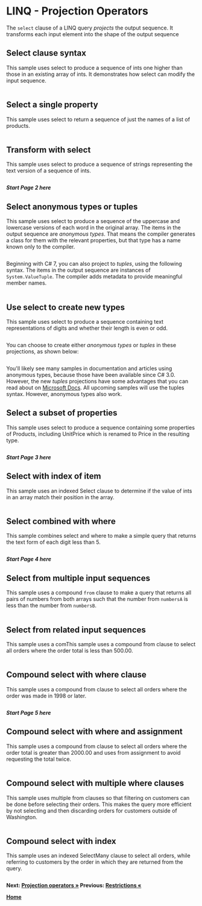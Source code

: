# LINQ - Projection Operators

The `select` clause of a LINQ query *projects* the output sequence. It transforms each input element into the shape of the output sequence

## Select clause syntax

This sample uses select to produce a sequence of ints one higher than those in an existing array of ints. It demonstrates how select can modify the input sequence.

``` cs --region select-syntax --source-file ../src/Projections.cs --project ../src/Try101LinqSamples.csproj
```

## Select a single property

This sample uses select to return a sequence of just the names of a list of products.

``` cs --region select-property --source-file ../src/Projections.cs --project ../src/Try101LinqSamples.csproj
```

## Transform with select

This sample uses select to produce a sequence of strings representing the text version of a sequence of ints.

``` cs --region select-transform --source-file ../src/Projections.cs --project ../src/Try101LinqSamples.csproj
```

***Start Page 2 here***

## Select anonymous types or tuples

This sample uses select to produce a sequence of the uppercase and lowercase versions of each word in the original array. The items in the output sequence are *anonymous types*. That means the compiler generates a class for them with the relevant properties, but that type has a name known only to the compiler.

``` cs --region select-case-anonymous --source-file ../src/Projections.cs --project ../src/Try101LinqSamples.csproj
```

Beginning with C# 7, you can also project to *tuples*, using the following syntax. The items in the output sequence are instances of `System.ValueTuple`. The compiler adds metadata to provide meaningful member names.

``` cs --region select-case-tuple --source-file ../src/Projections.cs --project ../src/Try101LinqSamples.csproj
```

## Use select to create new types

This sample uses select to produce a sequence containing text representations of digits and whether their length is even or odd.

``` cs --region select-new-type --source-file ../src/Projections.cs --project ../src/Try101LinqSamples.csproj
```

You can choose to create either *anonymous types* or *tuples* in these projections, as shown below:

``` cs --region select-new-type-tuple --source-file ../src/Projections.cs --project ../src/Try101LinqSamples.csproj
```

You'll likely see many samples in documentation and articles using anonymous types, because those have been available since C# 3.0. However, the new *tuples* projections have some advantages that you can read about on [Microsoft Docs](https://docs.microsoft.com/dotnet/csharp/tuples). All upcoming samples will use the tuples syntax. However, anonymous types also work.

## Select a subset of properties

This sample uses select to produce a sequence containing some properties of Products, including UnitPrice which is renamed to Price in the resulting type.

``` cs --region select-subset-properties --source-file ../src/Projections.cs --project ../src/Try101LinqSamples.csproj
```

***Start Page 3 here***

## Select with index of item

This sample uses an indexed Select clause to determine if the value of ints in an array match their position in the array.

``` cs --region select-with-index --source-file ../src/Projections.cs --project ../src/Try101LinqSamples.csproj
```

## Select combined with where

This sample combines select and where to make a simple query that returns the text form of each digit less than 5.

``` cs --region select-with-where --source-file ../src/Projections.cs --project ../src/Try101LinqSamples.csproj
```

***Start Page 4 here***

## Select from multiple input sequences

This sample uses a compound `from` clause to make a query that returns all pairs of numbers from both arrays such that the number from `numbersA` is less than the number from `numbersB`.

``` cs --region select-many-syntax --source-file ../src/Projections.cs --project ../src/Try101LinqSamples.csproj
```

## Select from related input sequences

This sample uses a comThis sample uses a compound from clause to select all orders where the order total is less than 500.00.

``` cs --region select-many-drilldown --source-file ../src/Projections.cs --project ../src/Try101LinqSamples.csproj
```

## Compound select with where clause

This sample uses a compound from clause to select all orders where the order was made in 1998 or later.

``` cs --region select-many-filter --source-file ../src/Projections.cs --project ../src/Try101LinqSamples.csproj
```

***Start Page 5 here***

## Compound select with where and assignment

This sample uses a compound from clause to select all orders where the order total is greater than 2000.00 and uses from assignment to avoid requesting the total twice.


``` cs --region select-many-assignment --source-file ../src/Projections.cs --project ../src/Try101LinqSamples.csproj
```

## Compound select with multiple where clauses

This sample uses multiple from clauses so that filtering on customers can be done before selecting their orders. This makes the query more efficient by not selecting and then discarding orders for customers outside of Washington.

``` cs --region multiple-where-clauses --source-file ../src/Projections.cs --project ../src/Try101LinqSamples.csproj
```

## Compound select with index

This sample uses an indexed SelectMany clause to select all orders, while referring to customers by the order in which they are returned from the query.

``` cs --region indexed-select-many --source-file ../src/Projections.cs --project ../src/Try101LinqSamples.csproj
```


**Next: [Projection operators  &raquo;](./projections.md) Previous: [Restrictions &laquo;](./restrictions.md)**

**[Home](../README.md)**